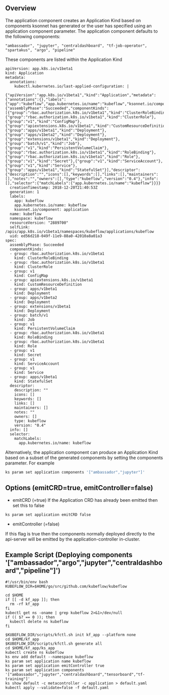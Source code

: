 ## Overview

The application component creates an Application Kind based on 
components ksonnet has generated or the user has specified using 
an application component parameter. The application component defaults
to the following components:

```
"ambassador", "jupyter", "centraldashboard", "tf-job-operator", "spartakus", "argo", "pipeline"
```

These components are listed within the Application Kind 

```
apiVersion: app.k8s.io/v1beta1
kind: Application
metadata:
  annotations:
    kubectl.kubernetes.io/last-applied-configuration: |
      {"apiVersion":"app.k8s.io/v1beta1","kind":"Application","metadata":{"annotations":{},"labels":{"app":"kubeflow","app.kubernetes.io/name":"kubeflow","ksonnet.io/component":"application"},"name":"kubeflow","namespace":"kubeflow"},"spec":{"assemblyPhase":"Succeeded","componentKinds":[{"group":"rbac.authorization.k8s.io/v1beta1","kind":"ClusterRoleBinding"},{"group":"rbac.authorization.k8s.io/v1beta1","kind":"ClusterRole"},{"group":"v1","kind":"ConfigMap"},{"group":"apiextensions.k8s.io/v1beta1","kind":"CustomResourceDefinition"},{"group":"apps/v1beta1","kind":"Deployment"},{"group":"apps/v1beta2","kind":"Deployment"},{"group":"extensions/v1beta1","kind":"Deployment"},{"group":"batch/v1","kind":"Job"},{"group":"v1","kind":"PersistentVolumeClaim"},{"group":"rbac.authorization.k8s.io/v1beta1","kind":"RoleBinding"},{"group":"rbac.authorization.k8s.io/v1beta1","kind":"Role"},{"group":"v1","kind":"Secret"},{"group":"v1","kind":"ServiceAccount"},{"group":"v1","kind":"Service"},{"group":"apps/v1beta1","kind":"StatefulSet"}],"descriptor":{"description":"","icons":[],"keywords":[],"links":[],"maintainers":[],"notes":"","owners":[],"type":"kubeflow","version":"0.4"},"info":[],"selector":{"matchLabels":{"app.kubernetes.io/name":"kubeflow"}}}}
  creationTimestamp: 2018-12-20T21:40:53Z
  generation: 1
  labels:
    app: kubeflow
    app.kubernetes.io/name: kubeflow
    ksonnet.io/component: application
  name: kubeflow
  namespace: kubeflow
  resourceVersion: "2889700"
  selfLink: /apis/app.k8s.io/v1beta1/namespaces/kubeflow/applications/kubeflow
  uid: ed56d218-049f-11e9-88a0-42010a8a01a3
spec:
  assemblyPhase: Succeeded
  componentKinds:
  - group: rbac.authorization.k8s.io/v1beta1
    kind: ClusterRoleBinding
  - group: rbac.authorization.k8s.io/v1beta1
    kind: ClusterRole
  - group: v1
    kind: ConfigMap
  - group: apiextensions.k8s.io/v1beta1
    kind: CustomResourceDefinition
  - group: apps/v1beta1
    kind: Deployment
  - group: apps/v1beta2
    kind: Deployment
  - group: extensions/v1beta1
    kind: Deployment
  - group: batch/v1
    kind: Job
  - group: v1
    kind: PersistentVolumeClaim
  - group: rbac.authorization.k8s.io/v1beta1
    kind: RoleBinding
  - group: rbac.authorization.k8s.io/v1beta1
    kind: Role
  - group: v1
    kind: Secret
  - group: v1
    kind: ServiceAccount
  - group: v1
    kind: Service
  - group: apps/v1beta1
    kind: StatefulSet
  descriptor:
    description: ""
    icons: []
    keywords: []
    links: []
    maintainers: []
    notes: ""
    owners: []
    type: kubeflow
    version: "0.4"
  info: []
  selector:
    matchLabels:
      app.kubernetes.io/name: kubeflow
```

Alternatively, the application component can produce an Application Kind based on a subset 
of the generated components by setting the components parameter. For example

```bash
ks param set application components '["ambassador","jupyter"]'
```

## Options (emitCRD=true, emitController=false)

- emitCRD (=true)
If the Application CRD has already been emitted then set this to false

```
ks param set application emitCRD false
```

- emitController (=false)

If this flag is true then the components normally deployed directly to the api-server will be emitted 
by the application-controller in-cluster. 

## Example Script (Deploying components '["ambassador","argo","jupyter","centraldashboard","pipeline"]')

```
#!/usr/bin/env bash
KUBEFLOW_DIR=$HOME/go/src/github.com/kubeflow/kubeflow

cd $HOME
if [[ -d kf_app ]]; then
  rm -rf kf_app
fi
kubectl get ns -oname | grep kubeflow 2>&1>/dev/null
if (( $? == 0 )); then
  kubectl delete ns kubeflow
fi

$KUBEFLOW_DIR/scripts/kfctl.sh init kf_app --platform none
cd $HOME/kf_app
$KUBEFLOW_DIR/scripts/kfctl.sh generate all
cd $HOME/kf_app/ks_app
kubectl create ns kubeflow
ks env add default --namespace kubeflow
ks param set application name kubeflow
ks param set application emitController true
ks param set application components '["ambassador","jupyter","centraldashboard","tensorboard","tf-training"]'
ks show default -c metacontroller -c application > default.yaml
kubectl apply --validate=false -f default.yaml
```

